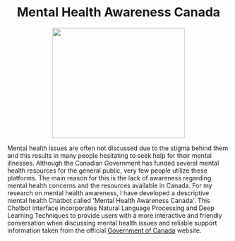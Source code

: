 <h1 align="center"> Mental Health Awareness Canada </h1>


<p align="center">
  <img src= "https://user-images.githubusercontent.com/76941265/128641349-5385754f-8252-4e83-acdb-e243b811d507.png" width="300" height="250">
</p>

Mental health issues are often not discussed due to the stigma behind them and this results in many people hesitating to seek help for their mental illnesses. Although the Canadian Government has funded several mental health resources for the general public, very few people utilize these platforms. The main reason for this is the lack of awareness regarding mental health concerns and the resources available in Canada. For my research on mental health awareness, I have developed a descriptive mental health Chatbot called 'Mental Health Awareness Canada'. This Chatbot interface incorporates Natural Language Processing and Deep Learning Techniques to provide users with a more interactive and friendly conversation when discussing mental health issues and reliable support information taken from the official [Government of Canada](https://www.canada.ca/en/public-health/topics/mental-health-wellness.html) website.
